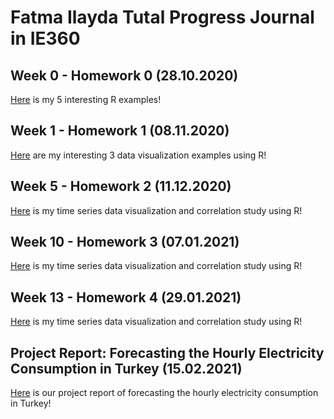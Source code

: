 # Fatma Ilayda Tutal Progress Journal in IE360

## Week 0 - Homework 0 (28.10.2020)

[Here](files/interesting_examples.html) is my 5 interesting R examples!

## Week 1 - Homework 1 (08.11.2020)

[Here](files/Homework1.html) are my interesting 3 data visualization examples using R!

## Week 5 - Homework 2 (11.12.2020)
[Here](files/Homework2.html) is my time series data visualization and correlation study using R!

## Week 10 - Homework 3 (07.01.2021)
[Here](files/Homework3.html) is my time series data visualization and correlation study using R!

## Week 13 - Homework 4 (29.01.2021)
[Here](files/Homework4deneme.html) is my time series data visualization and correlation study using R!

## Project Report: Forecasting the Hourly Electricity Consumption in Turkey (15.02.2021)
[Here](files/ProjectFinalVersion.html) is our project report of forecasting the hourly electricity consumption in Turkey!
